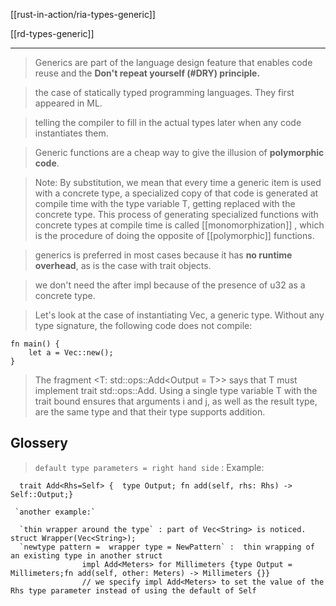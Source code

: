 [[rust-in-action/ria-types-generic]]

[[rd-types-generic]]

---

> Generics are part of the language design feature that enables code reuse and the **Don't repeat yourself (#DRY) principle.**

> the case of statically typed programming languages. They first appeared in ML.

> telling the compiler to fill in the actual types later when any code instantiates them.

> Generic functions are a cheap way to give the illusion of **polymorphic code**.

> Note: By substitution, we mean that every time a generic item is used with a concrete type, a specialized copy of that code is generated at compile time with the type variable T, getting replaced with the concrete type. This process of generating specialized functions with concrete types at compile time is called [[monomorphization]] , which is the procedure of doing the opposite of [[polymorphic]] functions.

> generics is preferred in most cases because it has **no runtime overhead**, as is the case with trait objects.

> we don't need the <T> after impl because of the presence of u32 as a concrete type.


>Let's look at the case of instantiating Vec<T>, a generic type. Without any type signature, the following code does not compile:
```
fn main() {
    let a = Vec::new();
}
```

> The fragment <T: std::ops::Add<Output = T>> says that T must implement trait std::ops::Add. Using a single type variable T with the trait bound ensures that arguments i and j, as well as the result type, are the same type and that their type supports addition.


## Glossery

  > `default type parameters = right hand side` :
      Example:

      trait Add<Rhs=Self> {  type Output; fn add(self, rhs: Rhs) -> Self::Output;}
             
     `another example:`
      
      `thin wrapper around the type` : part of Vec<String> is noticed. struct Wrapper(Vec<String>);       
      `newtype pattern =  wrapper type = NewPattern` :  thin wrapping of an existing type in another struct
                    impl Add<Meters> for Millimeters {type Output = Millimeters;fn add(self, other: Meters) -> Millimeters {}}
                    // we specify impl Add<Meters> to set the value of the Rhs type parameter instead of using the default of Self
